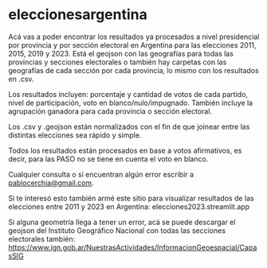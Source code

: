 # eleccionesargentina

Acá vas a poder encontrar los resultados ya procesados a nivel presidencial por provincia y por sección electoral en Argentina para las elecciones 2011, 2015, 2019 y 2023. Está el geojson con las geografías para todas las provincias y secciones electorales o también hay carpetas con las geografías de cada sección por cada provincia, lo mismo con los resultados en .csv.

Los resultados incluyen: porcentaje y cantidad de votos de cada partido, nivel de participación, voto en blanco/nulo/impugnado. También incluye la agrupación ganadora para cada provincia o sección electoral.

Los .csv y .geojson están normalizados con el fin de que joinear entre las distintas elecciones sea rápido y simple. 

Todos los resultados están procesados en base a votos afirmativos, es decir, para las PASO no se tiene en cuenta el voto en blanco.

Cualquier consulta o si encuentran algún error escribir a pablocerchia@gmail.com.

Si te interesó esto también armé este sitio para visualizar resultados de las elecciones entre 2011 y 2023 en Argentina: elecciones2023.streamlit.app

Si alguna geometría llega a tener un error, acá se puede descargar el geojson del Instituto Geográfico Nacional con todas las secciones electorales también: https://www.ign.gob.ar/NuestrasActividades/InformacionGeoespacial/CapasSIG
